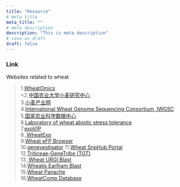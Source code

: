 ```yaml
---
title: "Resource"
# meta title
meta_title: ""
# meta description
description: "This is meta description"
# save as draft
draft: false
---
```


### Link #

  
Websites related to wheat  
>1.[WheatOmics](http://wheatomics.sdau.edu.cn/)  
<2.[中国农业大学小麦研究中心](http://wheat.cau.edu.cn/zh/index.html)  
3.[小麦产业网](https://wheat.100ppi.com/)  
4.[International Wheat Genome Sequencing Consortium, IWGSC](https://www.wheatgenome.org/)  
5.[国家农业科学数据中心](https://www.agridata.cn/#/home)  
6.[Laboratory of wheat abiotic stress tolerance](https://www.iwheat.net/)  
7.[expVIP](http://www.wheat-expression.com)  
8.[ WheatExp](https://wheat.pw.usda.gov/WheatExp/)   
9.[Wheat eFP Browser](https://bar.utoronto.ca/efp_wheat/cgi-bin/efpWeb.cgi)  
10.[genevestigator](https://www.genevestigator.com)
11.[Wheat SnpHub Portal](http://wheat.cau.edu.cn/Wheat_SnpHub_Portal/)  
12.[Triticeae-GeneTribe (TGT)](http://wheat.cau.edu.cn/TGT/)  
13.[ Wheat URGI Blast](https://urgi.versailles.inra.fr/blast/?dbgroup=Wheat_all)  
14.[Wheatis Earlham Blast](https://wheatis.earlham.ac.uk/grassroots-portal/blast)  
15.[Wheat Panache](https://www.appliedbioinformatics.com.au/wheat_panache/)  
16.[WheatComp Database](http://wheat.cau.edu.cn/WheatCompDB/)  
